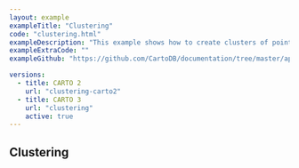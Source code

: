 ```yaml
---
layout: example
exampleTitle: "Clustering"
code: "clustering.html"
exampleDescription: "This example shows how to create clusters of points."
exampleExtraCode: ""
exampleGithub: "https://github.com/CartoDB/documentation/tree/master/app/content/deck-gl/examples/clustering-and-aggregation/clustering.html"

versions:
  - title: CARTO 2
    url: "clustering-carto2"
  - title: CARTO 3
    url: "clustering"
    active: true
---
```

## Clustering
